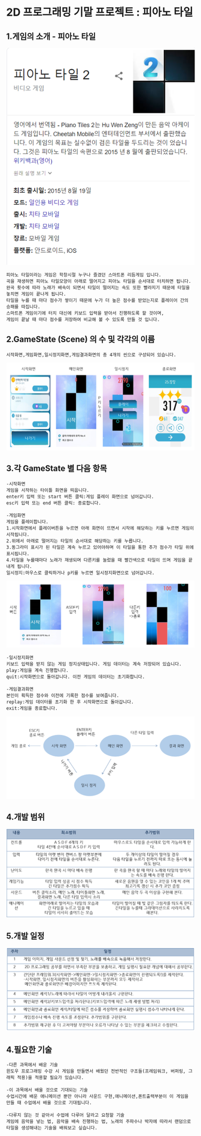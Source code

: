 2D 프로그래밍 기말 프로젝트 : 피아노 타일
============================
1.게임의 소개 - 피아노 타일
---------------

![dsdfs](./dsdfs.png)

	피아노 타일이라는 게임은 학창시절 누구나 즐겼던 스마트폰 리듬게임 입니다.
	곡을 재생하면 피아노 타일모양이 아래로 떨어지고 피아노 타일을 순서대로 터치하면 됩니다.
	완곡 횟수에 따라 노래가 배속이 되면서 타일이 떨어지는 속도 또한 빨라지기 때문에 타일을 놓치면 게임이 끝나게 됩니다.
	타일을 누를 때 마다 점수가 쌓이기 때문에 누가 더 높은 점수를 받았는지로 플레이어 간의 승패를 따집니다.
	스마트폰 게임이기에 터치 대신에 키보드 입력을 받아서 진행하도록 할 것이며,
	게임이 끝날 때 마다 점수를 저장하여 비교해 볼 수 있도록 만들 것 입니다.

2.GameState (Scene) 의 수 및 각각의 이름
--------------------------------------------------
	시작화면,게임화면,일시정지화면,게임결과화면의 총 4개의 씬으로 구성되어 있습니다.
	
![dx](./dx.png)

3.각 GameState 별 다음 항목
--------------------------------
	-시작화면
	게임을 시작하는 타이틀 화면을 띄웁니다.
	enter키 입력 또는 start 버튼 클릭:게임 플레이 화면으로 넘어갑니다.
	esc키 입력 또는 end 버튼 클릭: 종료합니다.
 
	-게임화면
	게임을 플레이합니다.
	1.시작화면에서 플레이버튼을 누르면 아래 화면이 뜨면서 시작에 해당하는 키를 누르면 게임이 시작됩니다.	
	2.위에서 아래로 떨어지는 타일의 순서대로 해당하는 키를 누릅니다.
	3.동그라미 표시가 된 타일은 계속 누르고 있어야하며 이 타일을 통한 추가 점수가 타일 위에 표시됩니다.
	4.타일을 누를때마다 노래가 재생되며 다른키를 눌렀을 때 빨간색으로 타일이 뜨며 게임을 끝내게 됩니다.
	일시정지:마우스로 클릭하거나 p키를 누르면 일시정지화면으로 넘어갑니다.

![메인](./메인.png)

	-일시정지화면
	키보드 입력을 받지 않는 게임 정지상태입니다. 게임 데이터는 계속 저장되어 있습니다.
	play:게임을 계속 진행합니다.
	quit:시작화면으로 돌아갑니다. 이전 게임의 데이터는 초기화합니다.

	-게임결과화면
	본인이 획득한 점수와 이전에 기록한 점수를 보여줍니다.
	replay:게임 데이터를 초기화 한 후 시작화면으로 돌아갑니다.
	exit:게임을 종료합니다.
	
![zz](./zz.png)

4.개발 범위
-----------

![범위](./범위.png)

5.개발 일정
-----------

![개발일정](./개발일정.png)

4.필요한 기술
-------------
	-다른 과목에서 배운 기술
	윈도우 프로그래밍 수강 시 게임을 만들면서 배웠던 전반적인 구조들(프레임워크, 버퍼링, 그래픽 적용)을 적용할 필요가 있습니다.  

	-이 과목에서 배울 것으로 기대되는 기술
	수업시간에 배운 애니메이션 뿐만 아니라 사운드 구현,애니메이션,폰트출력부분이 이 게임을 만들 때 수업에서 배울 것으로 기대됩니다.

	-다루지 않는 것 같아서 수업에 다루어 달라고 요청할 기술
	게임에 음악을 넣는 법, 음악을 배속 진행하는 법, 노래의 주파수나 박자에 따라서 랜덤으로 타일을 생성해내는 기술을 배워보고 싶습니다.
